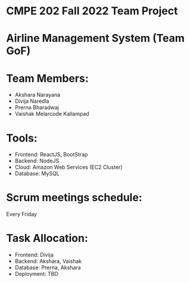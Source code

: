 # CMPE 202 Fall 2022 Team Project

# Airline Management System (Team GoF)

# Team Members:
- Akshara Narayana
- Divija Naredla
- Prerna Bharadwaj
- Vaishak Melarcode Kallampad

# Tools:
- Frontend: ReactJS, BootStrap
- Backend: NodeJS
- Cloud: Amazon Web Services (EC2 Cluster)
- Database: MySQL

# Scrum meetings schedule:
Every Friday

# Task Allocation:
- Frontend: Divija
- Backend: Akshara, Vaishak
- Database: Prerna, Akshara
- Deployment: TBD

